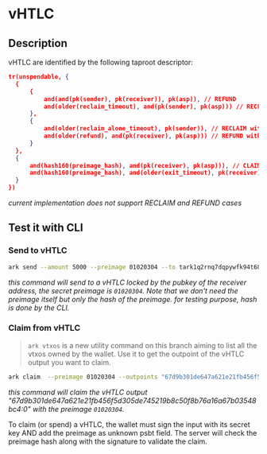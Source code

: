 # vHTLC 

## Description

vHTLC are identified by the following taproot descriptor:

```json
tr(unspendable, {
  {
      {
          and(and(pk(sender), pk(receiver)), pk(asp)), // REFUND
          and(older(reclaim_timeout), and(pk(sender), pk(asp))) // RECLAIM with asp
      },
      {
          and(older(reclaim_alone_timeout), pk(sender)), // RECLAIM without asp
          and(older(refund), and(pk(receiver), pk(asp))) // REFUND without sender
      }
  },
  {
      and(hash160(preimage_hash), and(pk(receiver), pk(asp))), // CLAIM (forfeit)
      and(hash160(preimage_hash), and(older(exit_timeout), pk(receiver))) // CLAIM (unilateral exit)
  }
})
```

_current implementation does not support RECLAIM and REFUND cases_

## Test it with CLI

### Send to vHTLC

```bash
ark send --amount 5000 --preimage 01020304 --to tark1q2rnq7dqpywfk94t68uv2zpjpvrlp4gpgngfente9n5uj9w6cczx2q48h6gz5hsh906p3gj8zqff7r698072u3jd57q2ntgtxu20q6ys0vqdnpyg 
```

_this command will send to a vHTLC locked by the pubkey of the receiver address, the secret preimage is `01020304`. Note that we don't need the preimage itself but only the hash of the preimage. for testing purpose, hash is done by the CLI._

### Claim from vHTLC

> `ark vtxos` is a new utility command on this branch aiming to list all the vtxos owned by the wallet. Use it to get the outpoint of the vHTLC output you want to claim.

```bash
ark claim  --preimage 01020304 --outpoints "67d9b301de647a621e21fb456f5d305de745219b8c50f8b76a16a67b03548bc4:0"
```

_this command will claim the vHTLC output "67d9b301de647a621e21fb456f5d305de745219b8c50f8b76a16a67b03548bc4:0" with the preimage `01020304`._

To claim (or spend) a vHTLC, the wallet must sign the input with its secret key AND add the preimage as unknown psbt field. The server will check the preimage hash along with the signature to validate the claim.
